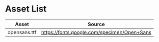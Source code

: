 # Asset List

| Asset           | Source                      |
|----------------|----------------------------------|
| opensans.ttf | https://fonts.google.com/specimen/Open+Sans |